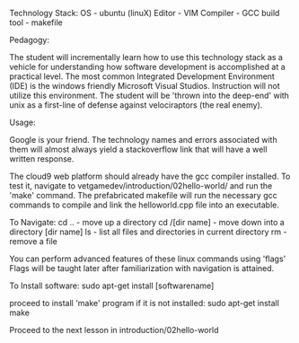 Technology Stack:
OS         - ubuntu (linuX)
Editor     - VIM
Compiler   - GCC
build tool - makefile

Pedagogy:

The student will incrementally learn how to use this technology stack as a vehicle for understanding how software development is accomplished at a practical level. The most common Integrated Development Environment (IDE) is the windows friendly Microsoft Visual Studios. Instruction will not utilize this environment. The student will be 'thrown into the deep-end' with unix as a first-line of defense against velociraptors (the real enemy). 

Usage:

Google is your friend. The technology names and errors associated with them will almost always yield a stackoverflow link that will have a well written response. 

The cloud9 web platform should already have the gcc compiler installed. To test it, navigate to vetgamedev/introduction/02hello-world/ and run the 'make' command. The prefabricated makefile will run the necessary gcc commands to compile and link the helloworld.cpp file into an executable. 

To Navigate: 
cd ..          - move up a directory
cd /[dir name] - move down into a directory [dir name]
ls             - list all files and directories in current directory
rm             - remove a file

You can perform advanced features of these linux commands using 'flags' 
Flags will be taught later after familiarization with navigation is attained. 

To Install software:
sudo apt-get install [softwarename]

proceed to install 'make' program if it is not installed:
sudo apt-get install make

Proceed to the next lesson in introduction/02hello-world



